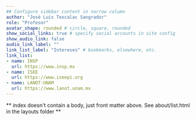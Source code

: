 ```yaml
---
## Configure sidebar content in narrow column
author: "José Luis Texcalac Sangrador"
role: "Profesor"
avatar_shape: rounded # circle, square, rounded
show_social_links: true # specify social accounts in site config
show_audio_link: false
audio_link_label: ""
link_list_label: "Intereses" # bookmarks, elsewhere, etc.
link_list:
- name: INSP
  url: https://www.insp.mx
- name: ISEE
  url: https://www.iseepi.org
- name: LANOT-UNAM
  url: https://www.lanot.unam.mx
---
```


** index doesn't contain a body, just front matter above.
See about/list.html in the layouts folder **
